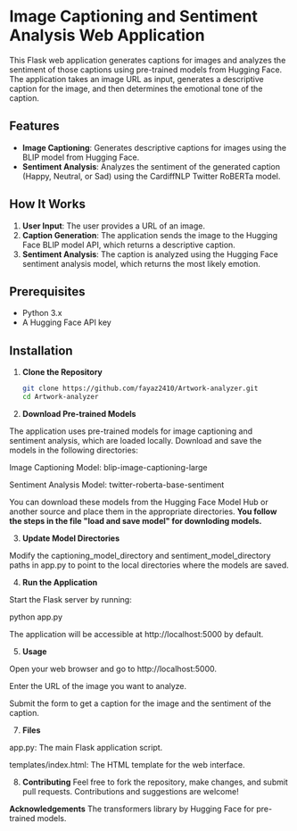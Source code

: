 # Image Captioning and Sentiment Analysis Web Application

This Flask web application generates captions for images and analyzes the sentiment of those captions using pre-trained models from Hugging Face. The application takes an image URL as input, generates a descriptive caption for the image, and then determines the emotional tone of the caption.

## Features

- **Image Captioning**: Generates descriptive captions for images using the BLIP model from Hugging Face.
- **Sentiment Analysis**: Analyzes the sentiment of the generated caption (Happy, Neutral, or Sad) using the CardiffNLP Twitter RoBERTa model.

## How It Works

1. **User Input**: The user provides a URL of an image.
2. **Caption Generation**: The application sends the image to the Hugging Face BLIP model API, which returns a descriptive caption.
3. **Sentiment Analysis**: The caption is analyzed using the Hugging Face sentiment analysis model, which returns the most likely emotion.

## Prerequisites

- Python 3.x
- A Hugging Face API key

## Installation

1. **Clone the Repository**

   ```bash
   git clone https://github.com/fayaz2410/Artwork-analyzer.git
   cd Artwork-analyzer

2. **Download Pre-trained Models**

The application uses pre-trained models for image captioning and sentiment analysis, which are loaded locally. Download and save the models in the following directories:

Image Captioning Model: blip-image-captioning-large

Sentiment Analysis Model: twitter-roberta-base-sentiment

You can download these models from the Hugging Face Model Hub or another source and place them in the appropriate directories.
**You follow the steps in the file "load and save model" for downloding models.**

3. **Update Model Directories**

Modify the captioning_model_directory and sentiment_model_directory paths in app.py to point to the local directories where the models are saved.

4. **Run the Application**

Start the Flask server by running:

python app.py

The application will be accessible at http://localhost:5000 by default.

5. **Usage**
   
Open your web browser and go to http://localhost:5000.

Enter the URL of the image you want to analyze.

Submit the form to get a caption for the image and the sentiment of the caption.

7. **Files**
   
app.py: The main Flask application script.

templates/index.html: The HTML template for the web interface.

8. **Contributing**
Feel free to fork the repository, make changes, and submit pull requests. Contributions and suggestions are welcome!

**Acknowledgements**
The transformers library by Hugging Face for pre-trained models.
